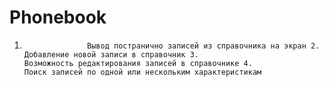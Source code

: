 # Phonebook
1.                   Вывод постранично записей из справочника на экран 2.                   Добавление новой записи в справочник 3.                   Возможность редактирования записей в справочнике 4.                   Поиск записей по одной или нескольким характеристикам
